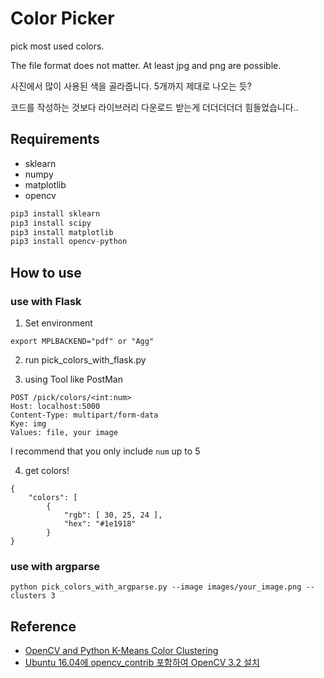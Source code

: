 # Color Picker
pick most used colors.

The file format does not matter. At least jpg and png are possible.

사진에서 많이 사용된 색을 골라줍니다. 5개까지 제대로 나오는 듯?

코드를 작성하는 것보다 라이브러리 다운로드 받는게 더더더더더 힘들었습니다..


## Requirements
- sklearn
- numpy
- matplotlib
- opencv

```python
pip3 install sklearn
pip3 install scipy
pip3 install matplotlib
pip3 install opencv-python
```

## How to use
### use with Flask
1. Set environment
```
export MPLBACKEND="pdf" or "Agg"
```

2. run pick_colors_with_flask.py

3. using Tool like PostMan
```
POST /pick/colors/<int:num>
Host: localhost:5000
Content-Type: multipart/form-data
Kye: img
Values: file, your image
```
I recommend that you only include `num` up to 5

4. get colors!
```
{
    "colors": [
        {
            "rgb": [ 30, 25, 24 ],
            "hex": "#1e1918"
        }
}
```

### use with argparse
```
python pick_colors_with_argparse.py --image images/your_image.png --clusters 3
```


## Reference
- [OpenCV and Python K-Means Color Clustering](http://www.pyimagesearch.com/2014/05/26/opencv-python-k-means-color-clustering/)
- [Ubuntu 16.04에 opencv_contrib 포함하여 OpenCV 3.2 설치](http://webnautes.tistory.com/1030)